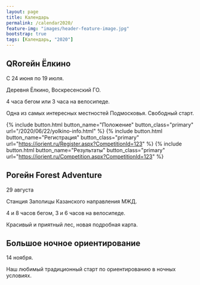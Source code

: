```yaml
---
layout: page
title: Календарь
permalink: /calendar2020/
feature-img: "images/header-feature-image.jpg"
bootstrap: true
tags: [Календарь, "2020"]
---
```


QRогейн Ёлкино
--------------

<i class="fa fa-lg fa-calendar-o" aria-hidden="true"></i> С 24 июня по 19 июля.

<i class="fa fa-lg fa-map-marker" aria-hidden="true"></i> Деревня Ёлкино, Воскресенский ГО.

4 часа бегом или 3 часа на велосипеде.

Одна из самых интересных местностей Подмосковья. Свободный старт.

{% include button.html button_name="Положение" button_class="primary" url="/2020/06/22/yolkino-info.html" %}
{% include button.html button_name="Регистрация" button_class="primary" url="https://iorient.ru/Register.aspx?CompetitionId=123" %}
{% include button.html button_name="Результаты" button_class="primary" url="https://iorient.ru/Competition.aspx?CompetitionId=123" %}

Рогейн Forest Adventure
-----------------------

<i class="fa fa-lg fa-calendar-o" aria-hidden="true"></i> 29 августа

<i class="fa fa-lg fa-map-marker" aria-hidden="true"></i> Станция Заполицы Казанского направления МЖД.

4 и 8 часов бегом, 3 и 6 часов на велосипеде.

Красивый и приятный лес, новая подробная карта.

Большое ночное ориентирование
-----------------------------

<i class="fa fa-lg fa-calendar-o" aria-hidden="true"></i> 14 ноября. 

Наш любимый традиционный старт по ориентированию в ночных условиях.

